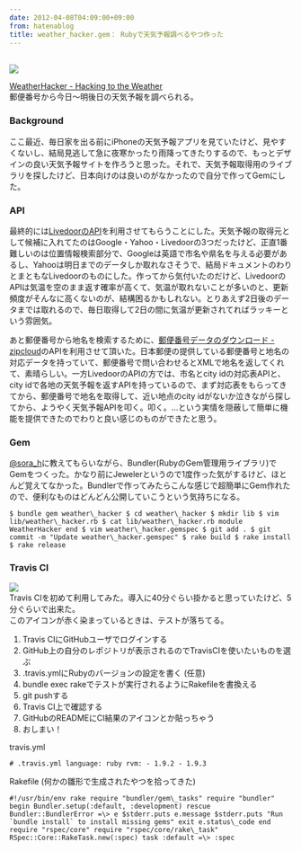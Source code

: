 ```yaml
---
date: 2012-04-08T04:09:00+09:00
from: hatenablog
title: weather_hacker.gem： Rubyで天気予報調べるやつ作った
---
```

[  
 ![](http://dl.dropbox.com/u/5978869/image/20120408_045442.png)  
](http://r7kamura.github.com/weather_hacker/)

[WeatherHacker - Hacking to the Weather](http://r7kamura.github.com/weather_hacker/)  
郵便番号から今日〜明後日の天気予報を調べられる。

### Background

ここ最近、毎日家を出る前にiPhoneの天気予報アプリを見ていたけど、見やすくないし、結局見逃して急に夜寒かったり雨降ってきたりするので、もっとデザインの良い天気予報サイトを作ろうと思った。それで、天気予報取得用のライブラリを探したけど、日本向けのは良いのがなかったので自分で作ってGemにした。

### API

最終的には[LivedoorのAPI](http://weather.livedoor.com/weather_hacks/webservice.html)を利用させてもらうことにした。天気予報の取得元として候補に入れてたのはGoogle・Yahoo・Livedoorの3つだったけど、正直1番難しいのは位置情報検索部分で、Googleは英語で市名や県名を与える必要があるし、Yahooは明日までのデータしか取れなさそうで、結局ドキュメントのわりとまともなLivedoorのものにした。作ってから気付いたのだけど、LivedoorのAPIは気温を空のまま返す確率が高くて、気温が取れないことが多いのと、更新頻度がそんなに高くないのが、結構困るかもしれない。とりあえず2日後のデータまでは取れるので、毎日取得して2日の間に気温が更新されてればラッキーという雰囲気。

あと郵便番号から地名を検索するために、[郵便番号データのダウンロード - zipcloud](http://zipcloud.ibsnet.co.jp/)のAPIを利用させて頂いた。日本郵便の提供している郵便番号と地名の対応データを持っていて、郵便番号で問い合わせるとXMLで地名を返してくれて、素晴らしい。一方LivedoorのAPIの方では、市名とcity idの対応表APIと、city idで各地の天気予報を返すAPIを持っているので、まず対応表をもらってきてから、郵便番号で地名を取得して、近い地点のcity idがないか泣きながら探してから、ようやく天気予報APIを叩く。叩く。...という実情を隠蔽して簡単に機能を提供できたのでわりと良い感じのものができたと思う。

### Gem

[@sora\_h](http://twitter.com/sora_h)に教えてもらいながら、Bundler(RubyのGem管理用ライブラリ)でGemをつくった。かなり前にJewelerというので1度作った気がするけど、ほとんど覚えてなかった。Bundlerで作ってみたらこんな感じで超簡単にGem作れたので、便利なものはどんどん公開していこうという気持ちになる。

```
$ bundle gem weather\_hacker $ cd weather\_hacker $ mkdir lib $ vim lib/weather\_hacker.rb $ cat lib/weather\_hacker.rb module WeatherHacker end $ vim weather\_hacker.gemspec $ git add . $ git commit -m "Update weather\_hacker.gemspec" $ rake build $ rake install $ rake release
```

### Travis CI

![](https://secure.travis-ci.org/r7kamura/weather_hacker.png?branch=master)  
Travis CIを初めて利用してみた。導入に40分ぐらい掛かると思っていたけど、5分ぐらいで出来た。  
このアイコンが赤く染まっているときは、テストが落ちてる。

1. Travis CIにGitHubユーザでログインする
2. GitHub上の自分のレポジトリが表示されるのでTravisCIを使いたいものを選ぶ
3. .travis.ymlにRubyのバージョンの設定を書く (任意)
4. bundle exec rakeでテストが実行されるようにRakefileを書換える
5. git pushする
6. Travis CI上で確認する
7. GitHubのREADMEにCI結果のアイコンとか貼っちゃう
8. おしまい！

travis.yml

```
# .travis.yml language: ruby rvm: - 1.9.2 - 1.9.3
```

Rakefile (何かの雛形で生成されたやつを拾ってきた)

```
#!/usr/bin/env rake require "bundler/gem\_tasks" require "bundler" begin Bundler.setup(:default, :development) rescue Bundler::BundlerError =\> e $stderr.puts e.message $stderr.puts "Run `bundle install` to install missing gems" exit e.status\_code end require "rspec/core" require "rspec/core/rake\_task" RSpec::Core::RakeTask.new(:spec) task :default =\> :spec
```

